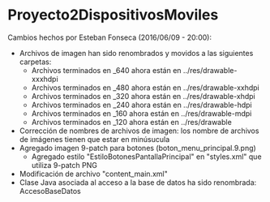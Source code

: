 # Proyecto2DispositivosMoviles

Cambios hechos por Esteban Fonseca (2016/06/09 - 20:00):


* Archivos de imagen han sido renombrados y movidos a las siguientes carpetas:
    - Archivos terminados en _640 ahora están en ../res/drawable-xxxhdpi
    - Archivos terminados en _480 ahora están en ../res/drawable-xxhdpi
    - Archivos terminados en _320 ahora están en ../res/drawable-xhdpi
    - Archivos terminados en _240 ahora están en ../res/drawable-hdpi
    - Archivos terminados en _160 ahora están en ../res/drawable-mdpi
    - Archivos terminados en _120 ahora están en ../res/drawable
* Corrección de nombres de archivos de imagen: los nombre de archivos de imágenes tienen que estar en minúsucula
* Agregado imagen 9-patch para botones (boton_menu_principal.9.png)
    - Agregado estilo "EstiloBotonesPantallaPrincipal" en "styles.xml" que utiliza 9-patch PNG
* Modificación de archivo "content_main.xml"
* Clase Java asociada al acceso a la base de datos ha sido renombrada: AccesoBaseDatos

